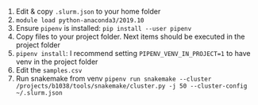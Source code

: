 
1. Edit & copy `.slurm.json` to your home folder
2. `module load python-anaconda3/2019.10`
3. Ensure `pipenv` is installed: `pip install --user pipenv`
4. Copy files to your project folder. Next items should be executed in the project folder
5. `pipenv install`: I recommend setting `PIPENV_VENV_IN_PROJECT=1` to have venv in the project folder
6. Edit the `samples.csv`
7. Run snakemake from venv `pipenv run snakemake --cluster /projects/b1038/tools/snakemake/cluster.py -j 50 --cluster-config ~/.slurm.json`
